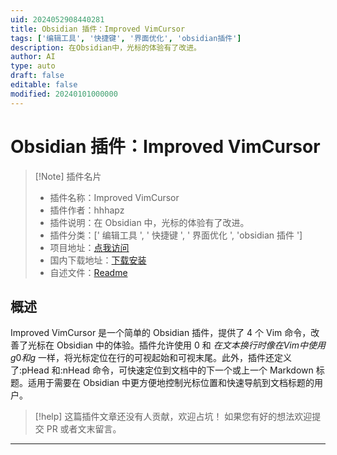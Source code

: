 ```yaml
---
uid: 2024052908440281
title: Obsidian 插件：Improved VimCursor
tags: ['编辑工具', '快捷键', '界面优化', 'obsidian插件']
description: 在Obsidian中，光标的体验有了改进。
author: AI
type: auto
draft: false
editable: false
modified: 20240101000000
---
```


# Obsidian 插件：Improved VimCursor

> [!Note] 插件名片
> - 插件名称：Improved VimCursor
> - 插件作者：hhhapz
> - 插件说明：在 Obsidian 中，光标的体验有了改进。
> - 插件分类：[' 编辑工具 ', ' 快捷键 ', ' 界面优化 ', 'obsidian 插件 ']
> - 项目地址：[点我访问](https://github.com/hhhapz/improved-obsidian-vimcursor)
> - 国内下载地址：[下载安装](https://pkmer.cn/products/plugin/pluginMarket/?improved-vimcursor)
> - 自述文件：[Readme](https://ghproxy.net/https://raw.githubusercontent.com/hhhapz/improved-obsidian-vimcursor/master/README.md)

## 概述

Improved VimCursor 是一个简单的 Obsidian 插件，提供了 4 个 Vim 命令，改善了光标在 Obsidian 中的体验。插件允许使用 0 和 $在文本换行时像在Vim中使用g0和g$ 一样，将光标定位在行的可视起始和可视末尾。此外，插件还定义了:pHead 和:nHead 命令，可快速定位到文档中的下一个或上一个 Markdown 标题。适用于需要在 Obsidian 中更方便地控制光标位置和快速导航到文档标题的用户。

> [!help]
> 这篇插件文章还没有人贡献，欢迎占坑！
> 如果您有好的想法欢迎提交 PR 或者文末留言。

---



